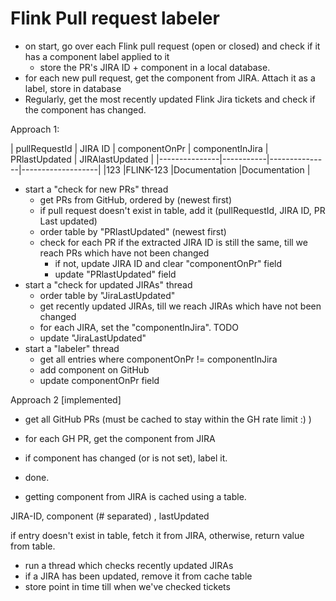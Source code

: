 # Flink Pull request labeler

- on start, go over each Flink pull request (open or closed) and check if it has a component label applied to it
    - store the PR's JIRA ID + component in a local database.
- for each new pull request, get the component from JIRA. Attach it as a label, store in database
- Regularly, get the most recently updated Flink Jira tickets and check if the component has changed.


Approach 1:

| pullRequestId | JIRA ID   | componentOnPr | componentInJira   | PRlastUpdated | JIRAlastUpdated |
|---------------|-----------|---------------|-------------------|
|123            |FLINK-123  |Documentation  |Documentation      |


- start a "check for new PRs" thread
    - get PRs from GitHub, ordered by (newest first)
    - if pull request doesn't exist in table, add it (pullRequestId, JIRA ID, PR Last updated)
    - order table by "PRlastUpdated" (newest first)
    - check for each PR if the extracted JIRA ID is still the same, till we reach PRs which have not been changed
        - if not, update JIRA ID and clear "componentOnPr" field
        - update "PRlastUpdated" field
- start a "check for updated JIRAs" thread
    - order table by "JiraLastUpdated"
    - get recently updated JIRAs, till we reach JIRAs which have not been changed
    - for each JIRA, set the "componentInJira". TODO
    - update "JiraLastUpdated"
- start a "labeler" thread
    - get all entries where componentOnPr != componentInJira
    - add component on GitHub
    - update componentOnPr field
    
    
    
Approach 2 [implemented]

- get all GitHub PRs (must be cached to stay within the GH rate limit :) )
- for each GH PR, get the component from JIRA
- if component has changed (or is not set), label it.
- done.

- getting component from JIRA is cached using a table.

JIRA-ID, component (# separated) , lastUpdated

if entry doesn't exist in table, fetch it from JIRA, otherwise, return value from table.

- run a thread which checks recently updated JIRAs
- if a JIRA has been updated, remove it from cache table
- store point in time till when we've checked tickets